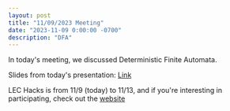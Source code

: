 ```yaml
---
layout: post
title: "11/09/2023 Meeting"
date: "2023-11-09 0:00:00 -0700"
description: "DFA"
---
```


In today's meeting, we discussed Deterministic Finite Automata.

Slides from today's presentation: [Link](https://docs.google.com/presentation/d/1U1I-3EtuUxqQUqF1aUKIP8frfD-Vv4U4hHlGfwfSm7M/edit?usp=sharing)

LEC Hacks is from 11/9 (today) to 11/13, and if you're interesting in participating, check out the [website](https://lec-hacks-2023.devpost.com)
